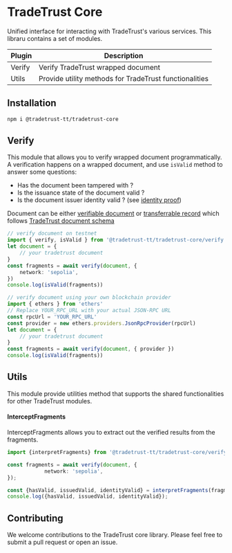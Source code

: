 # TradeTrust Core

Unified interface for interacting with TradeTrust's various services. This libraru contains a set of modules.

| Plugin | Description                                            |
| ------ | ------------------------------------------------------ |
| Verify | Verify TradeTrust wrapped document                     |
| Utils  | Provide utility methods for TradeTrust functionalities |

## Installation

```sh
npm i @tradetrust-tt/tradetrust-core
```

## Verify

This module that allows you to verify wrapped document programmatically. A verification happens on a wrapped document, and use `isValid` method to answer some questions:

-   Has the document been tampered with ?
-   Is the issuance state of the document valid ?
-   Is the document issuer identity valid ? (see [identity proof](https://docs.tradetrust.io/docs/topics/verifying-documents/issuer-identity))

Document can be either [verifiable document](https://docs.tradetrust.io/docs/tutorial/verifiable-documents/overview) or [transferrable record](https://docs.tradetrust.io/docs/tutorial/transferable-records/overview) which follows [TradeTrust document schema](https://docs.tradetrust.io/docs/topics/introduction/tradetrust-document-schema/)

```ts
// verify document on testnet
import { verify, isValid } from '@tradetrust-tt/tradetrust-core/verify'
let document = {
    // your tradetrust document
}
const fragments = await verify(document, {
    network: 'sepolia',
})
console.log(isValid(fragments))
```

```ts
// verify document using your own blockchain provider
import { ethers } from 'ethers'
// Replace YOUR_RPC_URL with your actual JSON-RPC URL
const rpcUrl = 'YOUR_RPC_URL'
const provider = new ethers.providers.JsonRpcProvider(rpcUrl)
let document = {
    // your tradetrust document
}
const fragments = await verify(document, { provider })
console.log(isValid(fragments))
```

## Utils

This module provide utilities method that supports the shared functionalities for other TradeTrust modules.

#### InterceptFragments

InterceptFragments allows you to extract out the verified results from the fragments.

```ts
import {interpretFragments} from '@tradetrust-tt/tradetrust-core/verify`;

const fragments = await verify(document, {
            network: 'sepolia',
});

const {hasValid, issuedValid, identityValid} = interpretFragments(fragments);
console.log({hasValid, issuedValid, identityValid});
```

## Contributing

We welcome contributions to the TradeTrust core library. Please feel free to submit a pull request or open an issue.
